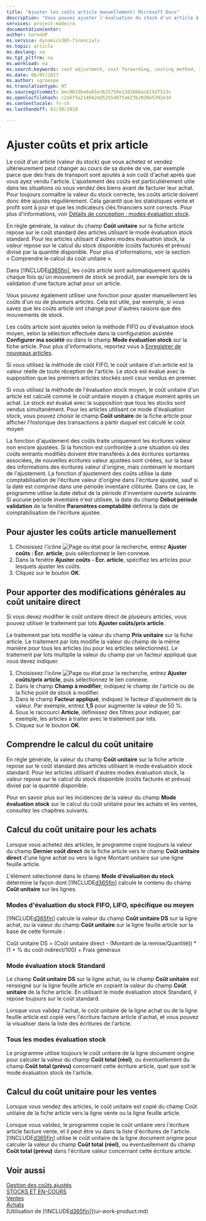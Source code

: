 ```yaml
---
title: "Ajuster les coûts article manuellement| Microsoft Docs"
description: "Vous pouvez ajuster l'évaluation du stock d'un article à l'aide des méthodes FIFO ou d'évaluation stock moyen, par exemple, lorsque les coûts article sont modifiés pour des motifs autres que les transactions."
services: project-madeira
documentationcenter: 
author: SorenGP
ms.service: dynamics365-financials
ms.topic: article
ms.devlang: na
ms.tgt_pltfrm: na
ms.workload: na
ms.search.keywords: cost adjustment, cost forwarding, costing method, inventory valuation, costing
ms.date: 08/07/2017
ms.author: sgroespe
ms.translationtype: HT
ms.sourcegitcommit: bec0619be0a65e3625759e13d2866ac615d7513c
ms.openlocfilehash: c2a6f5a214662dd5255d075a623b2039e5392e3d
ms.contentlocale: fr-ch
ms.lasthandoff: 01/30/2018

---
```

# <a name="adjust-item-costs"></a>Ajuster coûts et prix article
Le coût d'un article (valeur du stock) que vous achetez et vendez ultérieurement peut changer au cours de sa durée de vie, par exemple parce que des frais de transport sont ajoutés à son coût d'achat après que vous ayez vendu l'article. L'ajustement des coûts est particulièrement utile dans les situations où vous vendez des biens avant de facturer leur achat. Pour toujours connaître la valeur du stock correcte, les coûts article doivent donc être ajustés régulièrement. Cela garantit que les statistiques vente et profit sont à jour et que les indicateurs clés financiers sont corrects. Pour plus d'informations, voir [Détails de conception : modes évaluation stock](design-details-cost-adjustment.md).

En règle générale, la valeur du champ **Coût unitaire** sur la fiche article repose sur le coût standard des articles utilisant le mode évaluation stock standard. Pour les articles utilisant d'autres modes évaluation stock, la valeur repose sur le calcul du stock disponible (coûts facturés et prévus) divisé par la quantité disponible. Pour plus d'informations, voir la section « Comprendre le calcul du coût unitaire ».

Dans [!INCLUDE[d365fin](includes/d365fin_md.md)], les coûts article sont automatiquement ajustés chaque fois qu'un mouvement de stock se produit, par exemple lors de la validation d'une facture achat pour un article.

Vous pouvez également utiliser une fonction pour ajuster manuellement les coûts d'un ou de plusieurs articles. Cela est utile, par exemple, si vous savez que les coûts article ont changé pour d'autres raisons que des mouvements de stock.

Les coûts article sont ajustés selon la méthode FIFO ou d'évaluation stock moyen, selon la sélection effectuée dans la configuration assistée **Configurer ma société** ou dans le champ **Mode évaluation stock** sur la fiche article. Pour plus d'informations, reportez vous à [Enregistrer de nouveaux articles](inventory-how-register-new-items.md).  

Si vous utilisez la méthode de coût FIFO, le coût unitaire d'un article est la valeur réelle de toute réception de l'article. Le stock est évalué avec la supposition que les premiers articles stockés sont ceux vendus en premier.

Si vous utilisez la méthode de l'évaluation stock moyen, le coût unitaire d'un article est calculé comme le coût unitaire moyen à chaque moment après un achat. Le stock est évalué avec la supposition que tous les stocks sont vendus simultanément. Pour les articles utilisant ce mode d'évaluation stock, vous pouvez choisir le champ **Coût unitaire** de la fiche article pour afficher l'historique des transactions à partir duquel est calculé le coût moyen

La fonction d'ajustement des coûts traite uniquement les écritures valeur non encore ajustées. Si la fonction est confrontée à une situation où des coûts entrants modifiés doivent être transférés à des écritures sortantes associées, de nouvelles écritures valeur ajustées sont créées, sur la base des informations des écritures valeur d'origine, mais contenant le montant de l'ajustement. La fonction d'ajustement des coûts utilise la date comptabilisation de l'écriture valeur d'origine dans l'écriture ajustée, sauf si la date est comprise dans une période inventaire clôturée. Dans ce cas, le programme utilise la date début de la période d'inventaire ouverte suivante. Si aucune période inventaire n'est utilisée, la date du champ **Début période validation** de la fenêtre **Paramètres comptabilité** définira la date de comptabilisation de l'écriture ajustée.

## <a name="to-adjust-item-costs-manually"></a>Pour ajuster les coûts article manuellement
1. Choisissez l'icône ![Page ou état pour la recherche](media/ui-search/search_small.png "Page ou état pour la recherche"), entrez **Ajuster coûts : Écr. article**, puis sélectionnez le lien connexe.
2. Dans la fenêtre **Ajuster coûts - Écr. article**, spécifiez les articles pour lesquels ajuster les coûts.
3. Cliquez sur le bouton **OK**.

## <a name="to-make-general-changes-in-the-direct-unit-cost"></a>Pour apporter des modifications générales au coût unitaire direct
Si vous devez modifier le coût unitaire direct de plusieurs articles, vous pouvez utiliser le traitement par lots **Ajuster coûts/prix article**.  

 Le traitement par lots modifie la valeur du champ **Prix unitaire** sur la fiche article. Le traitement par lots modifie la valeur du champ de la même manière pour tous les articles (ou pour les articles sélectionnés). Le traitement par lots multiplie la valeur du champ par un facteur appliqué que vous devez indiquer.  

1. Choisissez l'icône ![Page ou état pour la recherche](media/ui-search/search_small.png "Page ou état pour la recherche"), entrez **Ajuster coûts/prix article**, puis sélectionnez le lien connexe.  
2. Dans le champ **Champ à modifier**, indiquez le champ de l'article ou de la fiche point de stock à modifier.  
3. Dans le champ **Facteur appliqué**, indiquez le facteur d'ajustement de la valeur. Par exemple, entrez **1,5** pour augmenter la valeur de 50 %.  
4. Sous le raccourci **Article**, définissez des filtres pour indiquer, par exemple, les articles à traiter avec le traitement par lots.  
5. Cliquez sur le bouton **OK**.  

## <a name="understanding-unit-cost-calculation"></a>Comprendre le calcul du coût unitaire
En règle générale, la valeur du champ **Coût unitaire** sur la fiche article repose sur le coût standard des articles utilisant le mode évaluation stock standard. Pour les articles utilisant d'autres modes évaluation stock, la valeur repose sur le calcul du stock disponible (coûts facturés et prévus) divisé par la quantité disponible.  

 Pour en savoir plus sur les incidences de la valeur du champ **Mode évaluation stock** sur le calcul du coût unitaire pour les achats et les ventes, consultez les chapitres suivants.  

## <a name="unit-cost-calculation-for-purchases"></a>Calcul du coût unitaire pour les achats  
 Lorsque vous achetez des articles, le programme copie toujours la valeur du champ **Dernier coût direct** de la fiche article vers le champ **Coût unitaire direct** d'une ligne achat ou vers la ligne Montant unitaire sur une ligne feuille article.  

 L'élément sélectionné dans le champ **Mode d'évaluation du stock** détermine la façon dont [!INCLUDE[d365fin](includes/d365fin_md.md)] calcule le contenu du champ **Coût unitaire** sur les lignes.  

### <a name="costing-method-fifo-lifo-specific-or-average"></a>Modes d'évaluation du stock FIFO, LIFO, spécifique ou moyen  
 [!INCLUDE[d365fin](includes/d365fin_md.md)] calcule la valeur du champ **Coût unitaire DS** sur la ligne achat, ou la valeur du champ **Coût unitaire** sur la ligne feuille article sur la base de cette formule :  

 Coût unitaire DS = (Coût unitaire direct - (Montant de la remise/Quantité)) * (1 + % du coût indirect/100) + Frais généraux  

### <a name="costing-method-standard"></a>Mode évaluation stock Standard  
 Le champ **Coût unitaire DS** sur la ligne achat, ou le champ **Coût unitaire** est renseigné sur la ligne feuille article en copiant la valeur du champ **Coût unitaire** de la fiche article. En utilisant le mode évaluation stock Standard, il repose toujours sur le coût standard.  

 Lorsque vous validez l'achat, le coût unitaire de la ligne achat ou de la ligne feuille article est copié vers l'écriture facture article d'achat, et vous pouvez la visualiser dans la liste des écritures de l'article.  

### <a name="all-costing-methods"></a>Tous les modes évaluation stock  
 Le programme utilise toujours le coût unitaire de la ligne document origine pour calculer la valeur du champ **Coût total (réel)**, ou éventuellement du champ **Coût total (prévu)** concernant cette écriture article, quel que soit le mode évaluation stock de l'article.  

## <a name="unit-cost-calculation-for-sales"></a>Calcul du coût unitaire pour les ventes  
 Lorsque vous vendez des articles, le coût unitaire est copié du champ Coût unitaire de la fiche article vers la ligne vente ou la ligne feuille article.  

 Lorsque vous validez, le programme copie le coût unitaire vers l'écriture article facture vente, et il peut être vu dans la liste d'écritures de l'article. [!INCLUDE[d365fin](includes/d365fin_md.md)] utilise le coût unitaire de la ligne document origine pour calculer la valeur du champ **Coût total (réel)**, ou éventuellement du champ **Coût total (prévu)** dans l'écriture valeur concernant cette écriture article.  

## <a name="see-also"></a>Voir aussi
[Gestion des coûts ajustés](finance-manage-inventory-costs.md)  
[STOCKS ET EN-COURS](inventory-manage-inventory.md)  
[Ventes](sales-manage-sales.md)  
[Achats](purchasing-manage-purchasing.md)  
[Utilisation de [!INCLUDE[d365fin](includes/d365fin_md.md)]](ui-work-product.md)


